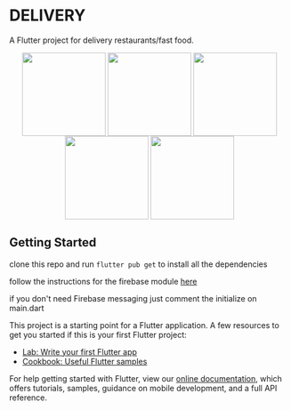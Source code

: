# DELIVERY

A Flutter project for delivery restaurants/fast food.

<p align="center">
<img src="https://user-images.githubusercontent.com/15063089/170455570-26a4639b-fefc-488c-b915-bee59b9f2b68.PNG" align="center"  width="150">
<img src="https://user-images.githubusercontent.com/15063089/170459295-66bf408f-74d9-4d27-897b-7feb43614806.PNG" align="center"  width="150">
<img src="https://user-images.githubusercontent.com/15063089/170459297-e597c7b9-d92c-4f65-a0c8-3cb8c84e4b39.PNG" align="center"  width="150">
<img src="https://user-images.githubusercontent.com/15063089/170459301-cf6e2b47-c082-4d15-a1c7-da4450f91259.PNG" align="center"  width="150">
<img src="https://user-images.githubusercontent.com/15063089/170459304-710f3255-2c98-41e1-a8de-9c8b51badb68.PNG" align="center"  width="150">
</p>

## Getting Started

clone this repo and run `flutter pub get` to install all the dependencies

follow the instructions for the firebase module [here](https://firebase.flutter.dev/docs/overview/)

if you don't need Firebase messaging just comment the initialize on main.dart

This project is a starting point for a Flutter application.
A few resources to get you started if this is your first Flutter project:

- [Lab: Write your first Flutter app](https://flutter.dev/docs/get-started/codelab)
- [Cookbook: Useful Flutter samples](https://flutter.dev/docs/cookbook)

For help getting started with Flutter, view our
[online documentation](https://flutter.dev/docs), which offers tutorials,
samples, guidance on mobile development, and a full API reference.
